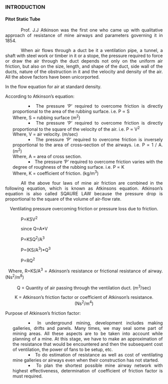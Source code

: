 ### INTRODUCTION<br>

#### Pitot Static Tube

<p style="text-indent:50px;text-align:justify;"> Prof. J.J Atkinson was the first one who came up with qualitative approach of resistance of mine airways and parameters governing it in 1854.</p>


<p style="text-indent:50px;text-align:justify;">When air flows through a duct be it a ventilation pipe, a tunnel, a shaft with steel work or timber in it or a stope, the pressure required to force or draw the air through the duct depends not only on the uniform air friction, but also on the size, length, and shape of the duct, side wall of the ducts, nature of the obstruction in it and the velocity and density of the air. All the above factors have been unicorported. 
</p>

In the flow equation for air at standard density.

According to Atkinson’s equation:

<ul style="text-indent:50px; text-align:justify;list-style-position: inside">
<li>The pressure ‘P’ required to overcome friction is directly proportional to the area of the rubbing surface.  i.e. P ∝ S <br>
Where, S = rubbing surface (m<sup>2</sup>)</li>
<li>The pressure ‘P’ required to overcome friction is directly proportional to the square of the velocity of the air.  i.e.  P ∝ V<sup>2</sup><br>
Where, V = air velocity. (m/sec)</li>
<li> The pressure ‘P’ required to overcome friction is inversely proportional to the area of cross–section of the airways. i.e.  P ∝ 1 / A. (m<sup>2</sup>)<br>
Where, A = area of cross section.</li>
<li>The pressure ‘P’ required to overcome friction varies with the degree of roughness of the rubbing surface. i.e. P ∝ K<br>
Where, K = coefficient of friction. (kg/m<sup>3</sup>)</li>
</ul>

<p style="text-indent:50px;text-align:justify;">All the above four laws of mine air friction are combined in the following equation, which is known as Atkinsons equation. Atkinson’s equation is also called SQAURE LAW because the pressure drop is proportional to the square of the volume of air-flow rate.
</p>

<center>
 
Ventilating pressure overcoming friction or pressure loss due to friction.
<p style="text-indent:50px;text-align:justify">P=KSV<sup>2</sup></p>
<p style="text-indent:50px;text-align:justify">since Q=A*V</p>
<p style="text-indent:50px;text-align:justify">P=KSQ<sup>2</sup>/A<sup>3</sup></p>
<p style="text-indent:50px;text-align:justify">P=(KS/A<sup>3</sup>)*Q<sup>3</sup></p>
<p style="text-indent:50px;text-align:justify">P=RQ<sup>2</sup></p>
<p style="text-indent:10px;text-align:justify">Where, R=KS/A<sup>3</sup> = Atkinson’s resistance or frictional resistance of airway. (Ns<sup>2</sup>/m<sup>8</sup>)</p>

Q = Quantity of air passing through the ventilation duct. (m<sup>3</sup>/sec)

K = Atkinson’s friction factor or coefficient of Atkinson’s resistance. (Ns<sup>2</sup>/m<sup>4</sup>)
</center>

Purpose of Atkinson’s friction factor:

<ul style="text-indent:50px; text-align:justify;list-style-position: inside">
<li>In underground mining, development includes making galleries, drifts and panels. Many times, we may seal some part of mining areas. All these aspects are to be taken into account while planning of a mine. At this stage, we have to make an approximation of the resistance that would be encountered and then the subsequent cost of ventilation, the power of fans to be setup, etc. </li>
<li>To do estimation of resistance as well as cost of ventilating mine galleries or airways even when their construction has not started. </li>
<li>To plan the shortest possible mine airway network with highest effectiveness, determination of coefficient of friction factor is must required.</li>
</ul>


